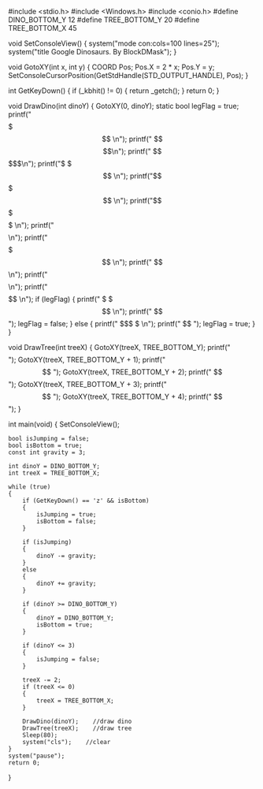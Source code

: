 #include <stdio.h>
#include <Windows.h>
#include <conio.h>
#define DINO_BOTTOM_Y 12
#define TREE_BOTTOM_Y 20
#define TREE_BOTTOM_X 45
 
void SetConsoleView()
{
    system("mode con:cols=100 lines=25");
    system("title Google Dinosaurs. By BlockDMask");
}
  
void GotoXY(int x, int y)
{
    COORD Pos;
    Pos.X = 2 * x;
    Pos.Y = y;
    SetConsoleCursorPosition(GetStdHandle(STD_OUTPUT_HANDLE), Pos);
}
 
int GetKeyDown()
{
    if (_kbhit() != 0)
    {
        return _getch();
    }
    return 0;
}
 
void DrawDino(int dinoY)
{
    GotoXY(0, dinoY);
    static bool legFlag = true;
    printf("        $$$$$$$ \n");
    printf("       $$ $$$$$$\n");
    printf("       $$$$$$$$$\n");
    printf("$      $$$      \n");
    printf("$$     $$$$$$$  \n");
    printf("$$$   $$$$$     \n");
    printf(" $$  $$$$$$$$$$ \n");
    printf(" $$$$$$$$$$$    \n");
    printf("  $$$$$$$$$$    \n");
    printf("    $$$$$$$$    \n");
    printf("     $$$$$$     \n");
    if (legFlag)
    {
        printf("     $    $$$    \n");
        printf("     $$          ");
        legFlag = false;
    }
    else
    {
        printf("     $$$  $     \n");
        printf("          $$    ");
        legFlag = true;
    }
}
 
void DrawTree(int treeX)
{
    GotoXY(treeX, TREE_BOTTOM_Y);
    printf("$$$$");
    GotoXY(treeX, TREE_BOTTOM_Y + 1);
    printf(" $$ ");
    GotoXY(treeX, TREE_BOTTOM_Y + 2);
    printf(" $$ ");
    GotoXY(treeX, TREE_BOTTOM_Y + 3);
    printf(" $$ ");
    GotoXY(treeX, TREE_BOTTOM_Y + 4);
    printf(" $$ ");
}
 
int main(void)
{
    SetConsoleView();
 
    bool isJumping = false;
    bool isBottom = true;
    const int gravity = 3;
 
    int dinoY = DINO_BOTTOM_Y;
    int treeX = TREE_BOTTOM_X;
 
    while (true)
    {
        if (GetKeyDown() == 'z' && isBottom)
        {
            isJumping = true;
            isBottom = false;
        }
 
        if (isJumping)
        {
            dinoY -= gravity;
        }
        else
        {
            dinoY += gravity;
        }
 
        if (dinoY >= DINO_BOTTOM_Y)
        {
            dinoY = DINO_BOTTOM_Y;
            isBottom = true;
        }
 
        if (dinoY <= 3)
        {
            isJumping = false;
        }
 
        treeX -= 2;
        if (treeX <= 0)
        {
            treeX = TREE_BOTTOM_X;
        }
 
        DrawDino(dinoY);    //draw dino
        DrawTree(treeX);    //draw tree
        Sleep(80);
        system("cls");    //clear
    }
    system("pause");
    return 0;
} 
